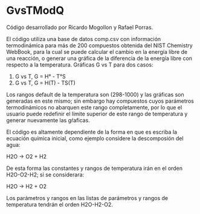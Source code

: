# GvsTModQ
Código desarrollado por Ricardo Mogollon y Rafael Porras.

El código utiliza una base de datos comp.csv con información termodinámica para más de 200 compuestos obtenida del NIST Chemistry WebBook, para la cual se puede calcular el cambio en la energía libre de una reacción, o generar una gráfica de la diferencia de la energía libre con respecto a la temperatura.
Gráficas G vs T para dos casos:
1) G vs T, G = H° - T°S
2) G vs T, G = H(T) - TS(T)

Los rangos default de la temperatura son (298-1000) y las gráficas son generadas en este mismo; sin embargo hay compuestos cuyos parámetros termodinámicos no abarquen este rango completamente, por lo que el usuario puede redefinir el límite superior de este rango de temperatura y generar nuevamente las gŕaficas.

El código es altamente dependiente de la forma en que es escriba la ecuación química inicial, como ejemplo considere la descomposión del agua:

H2O -> O2 + H2

De esta forma las constantes y rangos de temperatura irán en el orden H2O-O2-H2; si se considerara:

H2O -> H2 + O2

Los parámetros y rangos en las listas de parámetros y rangos de temperatura tendrán el orden H2O-H2-O2.

